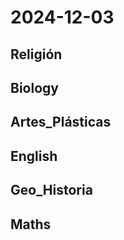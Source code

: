 # 2024-12-03 <!-- markmap: foldAll -->

## Religión

## Biology

## Artes_Plásticas

## English

## Geo_Historia

## Maths

